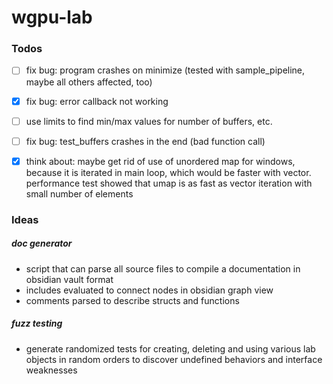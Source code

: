 # wgpu-lab

### Todos

- [ ] fix bug: program crashes on minimize (tested with sample_pipeline, maybe all others affected, too) 
- [x] fix bug: error callback not working
- [ ] use limits to find min/max values for number of buffers, etc.
- [ ] fix bug: test_buffers crashes in the end (bad function call)
- [x] think about: maybe get rid of use of unordered map for windows, because it is iterated in main loop, which would be
      faster with vector. performance test showed that umap is as fast as vector iteration with small number of elements


### Ideas

##### doc generator
- script that can parse all source files to compile a documentation in obsidian vault format
- includes evaluated to connect nodes in obsidian graph view
- comments parsed to describe structs and functions

##### fuzz testing
- generate randomized tests for creating, deleting and using various lab objects in random orders
  to discover undefined behaviors and interface weaknesses
